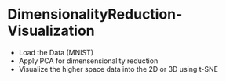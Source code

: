 # DimensionalityReduction-Visualization


* Load the Data (MNIST)
* Apply PCA for dimensensionality reduction
* Visualize the higher space data into the 2D or 3D using t-SNE
